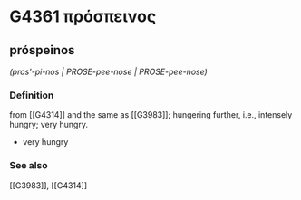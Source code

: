 # G4361 πρόσπεινος

## próspeinos

_(pros'-pi-nos | PROSE-pee-nose | PROSE-pee-nose)_

### Definition

from [[G4314]] and the same as [[G3983]]; hungering further, i.e., intensely hungry; very hungry.

- very hungry

### See also

[[G3983]], [[G4314]]

